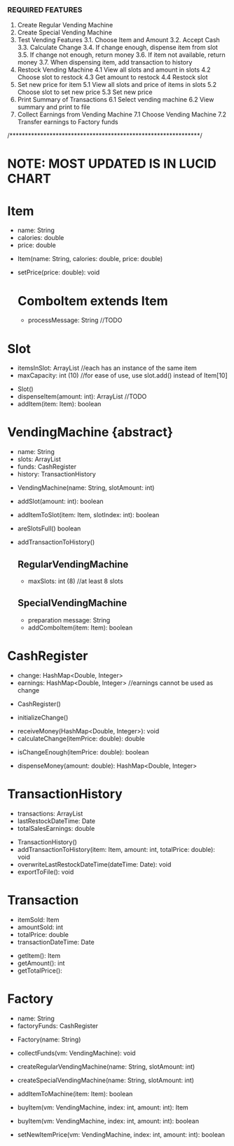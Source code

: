 ### REQUIRED FEATURES
1. Create Regular Vending Machine
2. Create Special Vending Machine
3. Test Vending Features
    3.1. Choose Item and Amount
    3.2. Accept Cash
    3.3. Calculate Change
    3.4. If change enough, dispense item from slot
    3.5. If change not enough, return money
    3.6. If item not available, return money
    3.7. When dispensing item, add transaction to history
4. Restock Vending Machine
    4.1 View all slots and amount in slots
    4.2 Choose slot to restock
    4.3 Get amount to restock
    4.4 Restock slot
5. Set new price for item
    5.1 View all slots and price of items in slots
    5.2 Choose slot to set new price
    5.3 Set new price
6. Print Summary of Transactions
    6.1 Select vending machine
    6.2 View summary and print to file
7. Collect Earnings from Vending Machine
    7.1 Choose Vending Machine
    7.2 Transfer earnings to Factory funds

/**************************************************************/
# NOTE: MOST UPDATED IS IN LUCID CHART

# Item
- name: String
- calories: double
- price: double
+ Item(name: String, calories: double, price: double)
+ setPrice(price: double): void

    # ComboItem extends Item
    - processMessage: String //TODO

# Slot
- itemsInSlot: ArrayList<Item> //each has an instance of the same item
- maxCapacity: int (10) //for ease of use, use slot.add() instead of Item[10]
+ Slot()
+ dispenseItem(amount: int): ArrayList<Item> //TODO
+ addItem(item: Item): boolean

# VendingMachine {abstract}
- name: String
- slots: ArrayList<Slots>
- funds: CashRegister
- history: TransactionHistory
+ VendingMachine(name: String, slotAmount: int)

+ addSlot(amount: int): boolean
+ addItemToSlot(item: Item, slotIndex: int): boolean
+ areSlotsFull() boolean

+ addTransactionToHistory()

	## RegularVendingMachine
	- maxSlots: int (8) //at least 8 slots

    ## SpecialVendingMachine
    - preparation message: String
    + addComboItem(item: Item): boolean

# CashRegister
- change: HashMap<Double, Integer>
- earnings: HashMap<Double, Integer> //earnings cannot be used as change
+ CashRegister()
- initializeChange()

+ receiveMoney(HashMap<Double, Integer>): void
+ calculateChange(itemPrice: double): double
- isChangeEnough(itemPrice: double): boolean
+ dispenseMoney(amount: double): HashMap<Double, Integer>

# TransactionHistory
- transactions: ArrayList<Transaction>
- lastRestockDateTime: Date
- totalSalesEarnings: double
+ TransactionHistory()
+ addTransactionToHistory(item: Item, amount: int, totalPrice: double): void
+ overwriteLastRestockDateTime(dateTime: Date): void
+ exportToFile(): void


# Transaction
- itemSold: Item
- amountSold: int
- totalPrice: double
- transactionDateTime: Date
+ getItem(): Item
+ getAmount(): int
+ getTotalPrice(): 

# Factory
- name: String
- factoryFunds: CashRegister
+ Factory(name: String)

+ collectFunds(vm: VendingMachine): void

+ createRegularVendingMachine(name: String, slotAmount: int)
+ createSpecialVendingMachine(name: String, slotAmount: int)

+ addItemToMachine(item: Item): boolean
+ buyItem(vm: VendingMachine, index: int, amount: int): Item
+ buyItem(vm: VendingMachine, index: int, amount: int): boolean
+ setNewItemPrice(vm: VendingMachine, index: int, amount: int): boolean